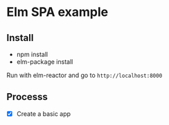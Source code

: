 # Elm SPA example

## Install

- npm install
- elm-package install

Run with elm-reactor and go to `http://localhost:8000`

## Processs

- [X] Create a basic app

